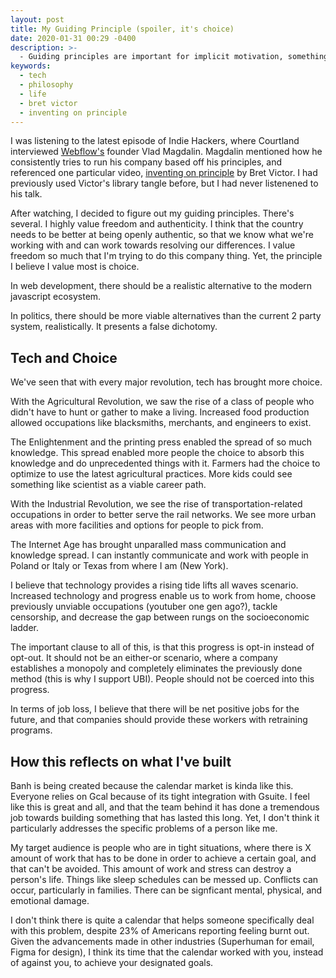 ```yaml
---
layout: post
title: My Guiding Principle (spoiler, it's choice)
date: 2020-01-31 00:29 -0400
description: >-
  - Guiding principles are important for implicit motivation, something that Bret Victor explains. My guiding principle is choice.
keywords:
  - tech
  - philosophy
  - life
  - bret victor
  - inventing on principle
---
```


I was listening to the latest episode of Indie Hackers, where Courtland interviewed [Webflow's](https://webflow.com) founder Vlad Magdalin. Magdalin mentioned how he consistently tries to run his company based off his principles, and referenced one particular video, [inventing on principle](https://www.youtube.com/watch?v=PUv66718DII) by Bret Victor. I had previously used Victor's library tangle before, but I had never listenened to his talk.

After watching, I decided to figure out my guiding principles. There's several. I highly value freedom and authenticity. I think that the country needs to be better at being openly authentic, so that we know what we're working with and can work towards resolving our differences. I value freedom so much that I'm trying to do this company thing. Yet, the principle I believe I value most is choice.

In web development, there should be a realistic alternative to the modern javascript ecosystem.

In politics, there should be more viable alternatives than the current 2 party system, realistically. It presents a false dichotomy.

## Tech and Choice

We've seen that with every major revolution, tech has brought more choice.

With the Agricultural Revolution, we saw the rise of a class of people who didn't have to hunt or gather to make a living. Increased food production allowed occupations like blacksmiths, merchants, and engineers to exist.

The Enlightenment and the printing press enabled the spread of so much knowledge. This spread enabled more people the choice to absorb this knowledge and do unprecedented things with it. Farmers had the choice to optimize to use the latest agricultural practices. More kids could see something like scientist as a viable career path.

With the Industrial Revolution, we see the rise of transportation-related occupations in order to better serve the rail networks. We see more urban areas with more facilities and options for people to pick from.

The Internet Age has brought unparalled mass communication and knowledge spread. I can instantly communicate and work with people in Poland or Italy or Texas from where I am (New York).

I believe that technology provides a rising tide lifts all waves scenario. Increased technology and progress enable us to work from home, choose previously unviable occupations (youtuber one gen ago?), tackle censorship, and decrease the gap between rungs on the socioeconomic ladder.

The important clause to all of this, is that this progress is opt-in instead of opt-out. It should not be an either-or scenario, where a company establishes a monopoly and completely eliminates the previously done method (this is why I support UBI). People should not be coerced into this progress.

In terms of job loss, I believe that there will be net positive jobs for the future, and that companies should provide these workers with retraining programs.

## How this reflects on what I've built

Banh is being created because the calendar market is kinda like this. Everyone relies on Gcal because of its tight integration with Gsuite. I feel like this is great and all, and that the team behind it has done a tremendous job towards building something that has lasted this long. Yet, I don't think it particularly addresses the specific problems of a person like me.

My target audience is people who are in tight situations, where there is X amount of work that has to be done in order to achieve a certain goal, and that can't be avoided. This amount of work and stress can destroy a person's life. Things like sleep schedules can be messed up. Conflicts can occur, particularly in families. There can be signficant mental, physical, and emotional damage.

I don't think there is quite a calendar that helps someone specifically deal with this problem, despite 23% of Americans reporting feeling burnt out. Given the advancements made in other industries (Superhuman for email, Figma for design), I think its time that the calendar worked with you, instead of against you, to achieve your designated goals.
